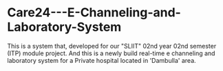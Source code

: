 # Care24---E-Channeling-and-Laboratory-System
This is a system that, developed for our "SLIIT" 02nd year 02nd semester (ITP) module project. And this is a newly build real-time e channeling and laboratory system for a Private hospital located in 'Dambulla' area.

